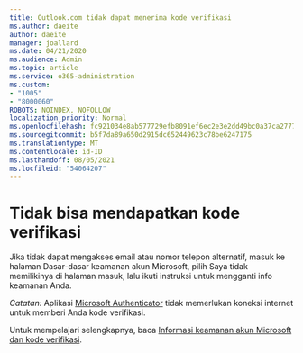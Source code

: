 ```yaml
---
title: Outlook.com tidak dapat menerima kode verifikasi
ms.author: daeite
author: daeite
manager: joallard
ms.date: 04/21/2020
ms.audience: Admin
ms.topic: article
ms.service: o365-administration
ms.custom:
- "1005"
- "8000060"
ROBOTS: NOINDEX, NOFOLLOW
localization_priority: Normal
ms.openlocfilehash: fc921034e8ab577729efb8091ef6ec2e3e2dd49bc0a37ca27771b68756260c32
ms.sourcegitcommit: b5f7da89a650d2915dc652449623c78be6247175
ms.translationtype: MT
ms.contentlocale: id-ID
ms.lasthandoff: 08/05/2021
ms.locfileid: "54064207"
---
```

# <a name="cant-get-verification-codes"></a>Tidak bisa mendapatkan kode verifikasi

Jika tidak dapat mengakses email atau nomor telepon alternatif, [](https://account.microsoft.com/security) masuk ke halaman  Dasar-dasar keamanan akun Microsoft, pilih Saya tidak memilikinya di halaman masuk, lalu ikuti instruksi untuk mengganti info keamanan Anda.

*Catatan:* Aplikasi [Microsoft Authenticator](https://go.microsoft.com/fwlink/?linkid=2016117) tidak memerlukan koneksi internet untuk memberi Anda kode verifikasi.

Untuk mempelajari selengkapnya, baca [Informasi keamanan akun Microsoft dan kode verifikasi](https://support.microsoft.com/help/12428/).